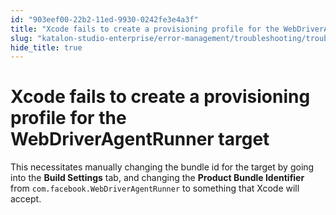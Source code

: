 ```yaml
---
id: "903eef00-22b2-11ed-9930-0242fe3e4a3f"
title: "Xcode fails to create a provisioning profile for the WebDriverAgentRunner target"
slug: "katalon-studio-enterprise/error-management/troubleshooting/troubleshoot-mobile-automated-testing/xcode-fails-to-create-a-provisioning-profile-for-the-webdriveragentrunner-target"
hide_title: true
---
```


# <a id="troubleshooting-2013" class="anchor_top_offset"/><a id="ariaid-title1" class="anchor_top_offset"/>Xcode fails to create a provisioning profile for the WebDriverAgentRunner target

<div xmlns="http://www.w3.org/1999/xhtml" className="bodydiv troubleSolution"><section className="section remedy"><div className="li step p"><span className="ph cmd">This necessitates manually changing the bundle id for the target by going into the <strong className="ph b">Build Settings</strong> tab, and changing the <strong className="ph b">Product Bundle Identifier</strong> from <code className="ph codeph">com.facebook.WebDriverAgentRunner</code> to something that Xcode will accept.</span></div></section></div>
